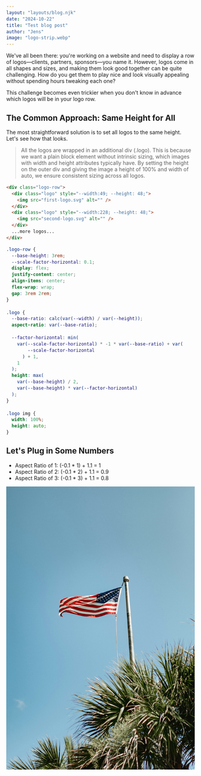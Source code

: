 ```yaml
---
layout: "layouts/blog.njk"
date: "2024-10-22"
title: "Test blog post"
author: "Jens"
image: "logo-strip.webp"
---
```


We've all been there: you're working on a website and need to display a row of logos—clients, partners, sponsors—you name it. However, logos come in all shapes and sizes, and making them look good together can be quite challenging. How do you get them to play nice and look visually appealing without spending hours tweaking each one?

This challenge becomes even trickier when you don't know in advance which logos will be in your logo row.

## The Common Approach: Same Height for All

The most straightforward solution is to set all logos to the same height. Let's see how that looks.

> All the logos are wrapped in an additional div (.logo). This is because we want a plain block element without intrinsic sizing, which images with width and height attributes typically have. By setting the height on the outer div and giving the image a height of 100% and width of auto, we ensure consistent sizing across all logos.

```html
<div class="logo-row">
  <div class="logo" style="--width:49; --height: 48;">
    <img src="first-logo.svg" alt="" />
  </div>
  <div class="logo" style="--width:228; --height: 48;">
    <img src="second-logo.svg" alt="" />
  </div>
  ...more logos...
</div>
```

```scss
.logo-row {
  --base-height: 3rem;
  --scale-factor-horizontal: 0.1;
  display: flex;
  justify-content: center;
  align-items: center;
  flex-wrap: wrap;
  gap: 3rem 2rem;
}

.logo {
  --base-ratio: calc(var(--width) / var(--height));
  aspect-ratio: var(--base-ratio);

  --factor-horizontal: min(
    var(--scale-factor-horizontal) * -1 * var(--base-ratio) + var(
        --scale-factor-horizontal
      ) + 1,
    1
  );
  height: max(
    var(--base-height) / 2,
    var(--base-height) * var(--factor-horizontal)
  );
}

.logo img {
  width: 100%;
  height: auto;
}
```

## Let's Plug in Some Numbers

- Aspect Ratio of 1: (-0.1 \* 1) + 1.1 = 1
- Aspect Ratio of 2: (-0.1 \* 2) + 1.1 = 0.9
- Aspect Ratio of 3: (-0.1 \* 3) + 1.1 = 0.8

![Random image](../../assets/images/blog/america.jpg)
